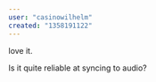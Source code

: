 ```yaml
---
user: "casinowilhelm"
created: "1358191122"
---
```


love it. 

Is it quite reliable at syncing to audio?



